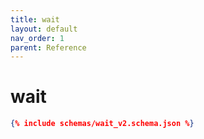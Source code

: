 ```yaml
---
title: wait
layout: default
nav_order: 1
parent: Reference
---
```


# wait

```json
{% include schemas/wait_v2.schema.json %}
```
